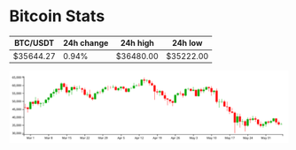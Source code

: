# Bitcoin Stats

BTC/USDT|24h change|24h high|24h low|
|---|---|---|---|
|$35644.27|0.94%|$36480.00|$35222.00|

<img src="./chart.svg">
